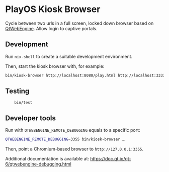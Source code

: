 # PlayOS Kiosk Browser

Cycle between two urls in a full screen, locked down browser based on [QtWebEngine](https://doc.qt.io/qt-6/qtwebengine-index.html). Allow login to captive portals.

## Development

Run `nix-shell` to create a suitable development environment.

Then, start the kiosk browser with, for example:

```bash
bin/kiosk-browser http://localhost:8080/play.html http://localhost:3333
```

## Testing

        bin/test

## Developer tools

Run with `QTWEBENGINE_REMOTE_DEBUGGING` equals to a specific port:

```bash
QTWEBENGINE_REMOTE_DEBUGGING=3355 bin/kiosk-browser …
```

Then, point a Chromium-based browser to `http://127.0.0.1:3355`.

Additional documentation is available at:
https://doc.qt.io/qt-6/qtwebengine-debugging.html
